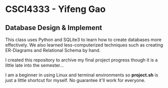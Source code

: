 # CSCI4333 - Yifeng Gao
## Database Design & Implement

This class uses Python and SQLite3 to learn how to create databases more effectively. We also learned less-computerized techniques such as creating ER-Diagrams and Relational Schema by hand.

I created this repository to archive my final project progress though it is a little late into the semester...

I am a beginner in using Linux and terminal environments so **project.sh** is just a little shortcut for myself. No guarantee it'll work for everyone.
